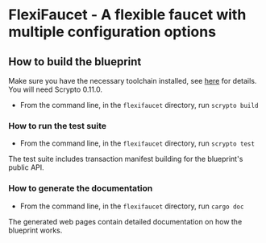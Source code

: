 # FlexiFaucet - A flexible faucet with multiple configuration options

## How to build the blueprint
Make sure you have the necessary toolchain installed, see
[here](https://docs-babylon.radixdlt.com/main/getting-started-developers/getting-started-developers.html)
for details. You will need Scrypto 0.11.0.
- From the command line, in the `flexifaucet` directory, run `scrypto build`

### How to run the test suite
- From the command line, in the `flexifaucet` directory, run `scrypto test`

The test suite includes transaction manifest building for the
blueprint's public API.

### How to generate the documentation
- From the command line, in the `flexifaucet` directory, run `cargo doc`

The generated web pages contain detailed documentation on how the
blueprint works.
